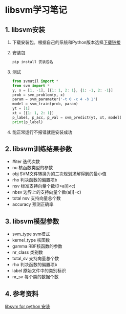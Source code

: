 # libsvm学习笔记

## 1. libsvm安装

1. 下载安装包，根据自己的系统和Python版本选择[下载链接](https://www.lfd.uci.edu/~gohlke/pythonlibs/#libsvm)
2. 安装包

    ```cmd
    pip install 安装包名
    ```

3. 测试

    ```python
    from svmutil import *
    from svm import *
    y, x = [1, -1], [{1: 1, 2: 1}, {1: -1, 2: -1}]
    prob = svm_problem(y, x)
    param = svm_parameter('-t 0 -c 4 -b 1')
    model = svm_train(prob, param)
    yt = [1]
    xt = [{1: 1, 2: 1}]
    p_label, p_acc, p_val = svm_predict(yt, xt, model)
    print(p_label)
    ```

4. 能正常运行不报错就是安装成功

## 2. libsvm训练结果参数

- #iter 迭代次数
- nu 核函数类型的参数
- obj SVM文件转换为的二次规划求解得到的最小值
- rho 判决函数的偏置项b
- nsv 标准支持向量个数(0<a[i]<c)
- nbsv 边界上的支持向量个数(a[i]=c)
- total nsv 支持向量总个数
- accuracy 预测正确率

## 3. libsvm模型参数

- svm_type svm模式
- kernel_type 核函数
- gamma RBF核函数的参数
- nr_class 类别数
- total_sv 支持向量总个数
- rho 判决函数的偏置项b
- label 原始文件中的类别标识
- nr_sv 每个类的数据个数

## 4. 参考资料

[libsvm for python 安装](https://blog.csdn.net/he99774/article/details/80388612)
